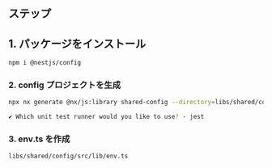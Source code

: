 ## ステップ

## 1. パッケージをインストール

```bash
npm i @nestjs/config
```

### 2. config プロジェクトを生成

```bash
npx nx generate @nx/js:library shared-config --directory=libs/shared/config --importPath=@libs/shared/config --tags=scope:shared --bundler=swc

✔ Which unit test runner would you like to use? · jest
```

### 3. env.ts を作成

 `libs/shared/config/src/lib/env.ts`
